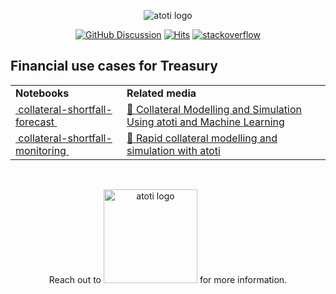 <p align="center">
  <img src="https://data.atoti.io/notebooks/banners/logo.png" alt="atoti logo">
</p>

<p align="center">
  <a href="https://github.com/atoti/atoti/discussions"><img src="https://img.shields.io/github/discussions/atoti/atoti" alt="GitHub Discussion"></a>
  <a href="https://hits.seeyoufarm.com"><img src="https://hits.seeyoufarm.com/api/count/incr/badge.svg?url=https%3A%2F%2Fgithub.com%2Fatoti%2Fnotebooks&count_bg=%23FF7375&title_bg=%23555555&icon=&icon_color=%23E7E7E7&title=hits&edge_flat=false" alt="Hits"></a>
  <a href="https://stackoverflow.com/questions/tagged/atoti"><img src="https://img.shields.io/badge/StackOverflow-atoti-f58024.svg" alt="stackoverflow"></a>
</p>


## Financial use cases for Treasury


<table>



<tr>
    <td><b>Notebooks</b></td>
    <td><b>Related media</b></td>
</tr>
<tr>
<td rowspan="1"><a href="https://github.com/atoti/notebooks/blob/main//notebooks/01-use-cases/finance/treasury/collateral-shortfall-forecast/notebooks/main.ipynb">&nbsp;collateral-shortfall-forecast&nbsp;</a></td>
<td><a href="https://www.atoti.io/articles/collateral-modelling-and-simulation-using-atoti-and-machine-learning/?utm_source=github">📰&nbsp;Collateral Modelling and Simulation Using atoti and Machine Learning</a></td>
</tr>
<tr>
<td rowspan="1"><a href="https://github.com/atoti/notebooks/blob/main/notebooks/01-use-cases/finance/treasury/collateral-shortfall-monitoring/main.ipynb">&nbsp;collateral-shortfall-monitoring&nbsp;</a></td>
<td><a href="https://www.atoti.io/articles/rapid-collateral-modelling-and-simulation-with-atoti/?utm_source=github">📰&nbsp;Rapid collateral modelling and simulation with atoti</a></td>
</tr>
</table>


<br/>
<p align="center">
  Reach out to <a href="https://www.activeviam.com/contact-us/"><img src="https://data.atoti.io/notebooks/banners/ActiveViam-RVB-150dpi.png" alt="atoti logo" width="150px" /></a> for more information.
</p>
